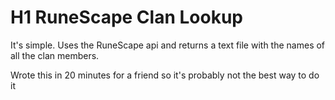 # H1 RuneScape Clan Lookup

It's simple. Uses the RuneScape api and returns a text file with the names of all the clan members. 

Wrote this in 20 minutes for a friend so it's probably not the best way to do it
